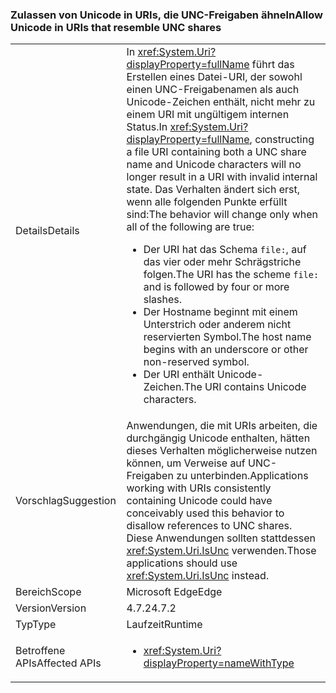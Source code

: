 ### <a name="allow-unicode-in-uris-that-resemble-unc-shares"></a><span data-ttu-id="50b8d-101">Zulassen von Unicode in URIs, die UNC-Freigaben ähneln</span><span class="sxs-lookup"><span data-stu-id="50b8d-101">Allow Unicode in URIs that resemble UNC shares</span></span>

|   |   |
|---|---|
|<span data-ttu-id="50b8d-102">Details</span><span class="sxs-lookup"><span data-stu-id="50b8d-102">Details</span></span>|<span data-ttu-id="50b8d-103">In <xref:System.Uri?displayProperty=fullName> führt das Erstellen eines Datei-URI, der sowohl einen UNC-Freigabenamen als auch Unicode-Zeichen enthält, nicht mehr zu einem URI mit ungültigem internen Status.</span><span class="sxs-lookup"><span data-stu-id="50b8d-103">In <xref:System.Uri?displayProperty=fullName>, constructing a file URI containing both a UNC share name and Unicode characters will no longer result in a URI with invalid internal state.</span></span> <span data-ttu-id="50b8d-104">Das Verhalten ändert sich erst, wenn alle folgenden Punkte erfüllt sind:</span><span class="sxs-lookup"><span data-stu-id="50b8d-104">The behavior will change only when all of the following are true:</span></span><ul><li><span data-ttu-id="50b8d-105">Der URI hat das Schema <code>file:</code>, auf das vier oder mehr Schrägstriche folgen.</span><span class="sxs-lookup"><span data-stu-id="50b8d-105">The URI has the scheme <code>file:</code> and is followed by four or more slashes.</span></span></li><li><span data-ttu-id="50b8d-106">Der Hostname beginnt mit einem Unterstrich oder anderem nicht reservierten Symbol.</span><span class="sxs-lookup"><span data-stu-id="50b8d-106">The host name begins with an underscore or other non-reserved symbol.</span></span></li><li><span data-ttu-id="50b8d-107">Der URI enthält Unicode-Zeichen.</span><span class="sxs-lookup"><span data-stu-id="50b8d-107">The URI contains Unicode characters.</span></span></li></ul>|
|<span data-ttu-id="50b8d-108">Vorschlag</span><span class="sxs-lookup"><span data-stu-id="50b8d-108">Suggestion</span></span>|<span data-ttu-id="50b8d-109">Anwendungen, die mit URIs arbeiten, die durchgängig Unicode enthalten, hätten dieses Verhalten möglicherweise nutzen können, um Verweise auf UNC-Freigaben zu unterbinden.</span><span class="sxs-lookup"><span data-stu-id="50b8d-109">Applications working with URIs consistently containing Unicode could have conceivably used this behavior to disallow references to UNC shares.</span></span> <span data-ttu-id="50b8d-110">Diese Anwendungen sollten stattdessen <xref:System.Uri.IsUnc> verwenden.</span><span class="sxs-lookup"><span data-stu-id="50b8d-110">Those applications should use <xref:System.Uri.IsUnc> instead.</span></span>|
|<span data-ttu-id="50b8d-111">Bereich</span><span class="sxs-lookup"><span data-stu-id="50b8d-111">Scope</span></span>|<span data-ttu-id="50b8d-112">Microsoft Edge</span><span class="sxs-lookup"><span data-stu-id="50b8d-112">Edge</span></span>|
|<span data-ttu-id="50b8d-113">Version</span><span class="sxs-lookup"><span data-stu-id="50b8d-113">Version</span></span>|<span data-ttu-id="50b8d-114">4.7.2</span><span class="sxs-lookup"><span data-stu-id="50b8d-114">4.7.2</span></span>|
|<span data-ttu-id="50b8d-115">Typ</span><span class="sxs-lookup"><span data-stu-id="50b8d-115">Type</span></span>|<span data-ttu-id="50b8d-116">Laufzeit</span><span class="sxs-lookup"><span data-stu-id="50b8d-116">Runtime</span></span>|
|<span data-ttu-id="50b8d-117">Betroffene APIs</span><span class="sxs-lookup"><span data-stu-id="50b8d-117">Affected APIs</span></span>|<ul><li><xref:System.Uri?displayProperty=nameWithType></li></ul>|

